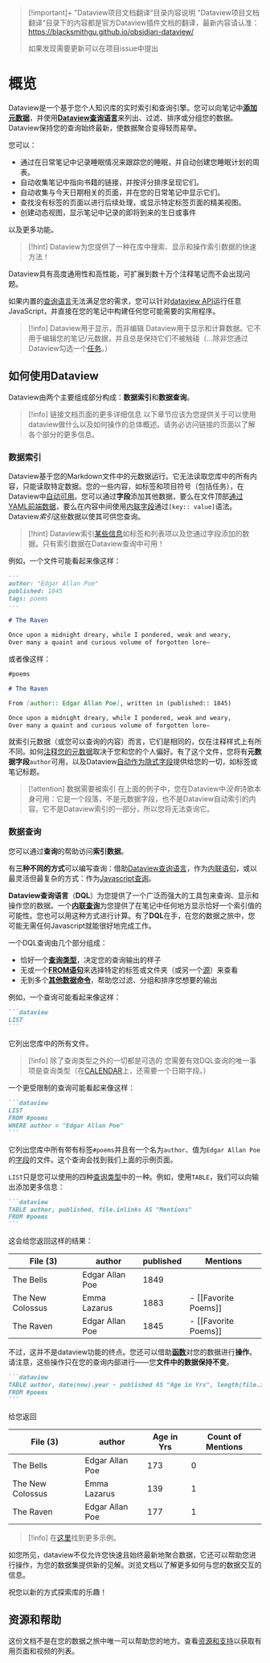 
> [!important]+ "Dataview项目文档翻译“目录内容说明
> "Dataview项目文档翻译“目录下的内容都是官方Dataview插件文档的翻译，最新内容请认准：https://blacksmithgu.github.io/obsidian-dataview/
> 
> 如果发现需要更新可以在项目issue中提出

# 概览

Dataview是一个基于您个人知识库的实时索引和查询引擎。您可以向笔记中[**添加元数据**](annotation/add-metadata.md)，并使用[**Dataview查询语言**](queries/structure.md)来列出、过滤、排序或分组您的数据。Dataview保持您的查询始终最新，使数据聚合变得轻而易举。

您可以：

- 通过在日常笔记中记录睡眠情况来跟踪您的睡眠，并自动创建您睡眠计划的周表。
- 自动收集笔记中指向书籍的链接，并按评分排序呈现它们。
- 自动收集与今天日期相关的页面，并在您的日常笔记中显示它们。
- 查找没有标签的页面以进行后续处理，或显示特定标签页面的精美视图。
- 创建动态视图，显示笔记中记录的即将到来的生日或事件

以及更多功能。

> [!hint] 
> Dataview为您提供了一种在库中搜索、显示和操作索引数据的快速方法！

Dataview具有高度通用性和高性能，可扩展到数十万个注释笔记而不会出现问题。

如果内置的[查询语言](queries/structure.md)无法满足您的需求，您可以针对[dataview API](api/intro.md)运行任意JavaScript，并直接在您的笔记中构建任何您可能需要的实用程序。

> [!info] Dataview用于显示，而非编辑
> Dataview用于显示和计算数据。它不用于编辑您的笔记/元数据，并且总是保持它们不被触碰（...除非您通过Dataview勾选一个[任务](queries/query-types.md#task)。）

## 如何使用Dataview

Dataview由两个主要组成部分构成：**数据索引**和**数据查询**。

> [!info] 链接文档页面的更多详细信息
> 以下章节应该为您提供关于可以使用dataview做什么以及如何操作的总体概述。请务必访问链接的页面以了解各个部分的更多信息。

### 数据索引

Dataview基于您的Markdown文件中的元数据运行。它无法读取您库中的所有内容，只能读取特定数据。您的一些内容，如标签和项目符号（包括任务），在Dataview中[自动可用](annotation/add-metadata.md#implicit-fields)。您可以通过**字段**添加其他数据，要么在文件顶部[通过YAML前端数据](annotation/add-metadata.md#frontmatter)，要么在内容中间使用[内联字段](annotation/add-metadata.md#inline-fields)通过`[key:: value]`语法。Dataview*索引*这些数据以使其可供您查询。

> [!hint] 
> Dataview索引[某些信息](annotation/add-metadata.md#implicit-fields)如标签和列表项以及您通过字段添加的数据。只有索引数据在Dataview查询中可用！

例如，一个文件可能看起来像这样：

```markdown
---
author: "Edgar Allan Poe"
published: 1845
tags: poems
---

# The Raven

Once upon a midnight dreary, while I pondered, weak and weary,
Over many a quaint and curious volume of forgotten lore—
```

或者像这样：

```markdown
#poems

# The Raven

From [author:: Edgar Allan Poe], written in (published:: 1845)

Once upon a midnight dreary, while I pondered, weak and weary,
Over many a quaint and curious volume of forgotten lore—
```

就索引元数据（或您可以查询的内容）而言，它们是相同的，仅在注释样式上有所不同。如何[注释您的元数据](annotation/add-metadata.md)取决于您和您的个人偏好。有了这个文件，您将有**元数据字段**`author`可用，以及Dataview[自动作为隐式字段](annotation/metadata-pages.md)提供给您的一切，如标签或笔记标题。

> [!attention] 数据需要被索引
> 在上面的例子中，您在Dataview中*没有*诗歌本身可用：它是一个段落，不是元数据字段，也不是Dataview自动索引的内容。它不是Dataview索引的一部分，所以您将无法查询它。

### 数据查询

您可以通过**查询**的帮助访问**索引数据**。

有**三种不同的方式**可以编写查询：借助[Dataview查询语言](queries/dql-js-inline.md#dataview-query-language-dql)，作为[内联语句](queries/dql-js-inline.md#inline-dql)，或以最灵活但最复杂的方式：作为[Javascript查询](queries/dql-js-inline.md#dataview-js)。

**Dataview查询语言**（**DQL**）为您提供了一个广泛而强大的工具包来查询、显示和操作您的数据。一个[**内联查询**](queries/dql-js-inline.md#inline-dql)为您提供了在笔记中任何地方显示恰好一个索引值的可能性。您也可以用这种方式进行计算。有了**DQL**在手，在您的数据之旅中，您可能无需任何Javascript就能很好地完成工作。

一个DQL查询由几个部分组成：

- 恰好一个[**查询类型**](queries/query-types.md)，决定您的查询输出的样子
- 无或一个[**FROM语句**](queries/data-commands.md#from)来选择特定的标签或文件夹（或另一个[源](reference/sources.md)）来查看
- 无到多个[**其他数据命令**](queries/data-commands.md)，帮助您过滤、分组和排序您想要的输出

例如，一个查询可能看起来像这样：

~~~markdown
```dataview
LIST
```
~~~

它列出您库中的所有文件。

> [!info] 除了查询类型之外的一切都是可选的
> 您需要有效DQL查询的唯一事项是查询类型（在[CALENDAR](queries/query-types.md#calendar)上，还需要一个日期字段。）

一个更受限制的查询可能看起来像这样：

~~~markdown
```dataview
LIST
FROM #poems
WHERE author = "Edgar Allan Poe"
```
~~~

它列出您库中所有带有标签`#poems`并且有一个名为`author`、值为`Edgar Allan Poe`的[字段](annotation/add-metadata.md)的文件。这个查询会找到我们上面的示例页面。

`LIST`只是您可以使用的四种[查询类型](queries/query-types.md)中的一种。例如，使用`TABLE`，我们可以向输出添加更多信息：

~~~markdown
```dataview
TABLE author, published, file.inlinks AS "Mentions"
FROM #poems
```
~~~

这会给您返回这样的结果：

| File (3) |	author |	published	| Mentions |
| -------- | ------- | ---------- | -------- |
| The Bells |	Edgar Allan Poe |	1849 |  |	
| The New Colossus |	Emma Lazarus | 1883	| - [[Favorite Poems]] |	
| The Raven |	Edgar Allan Poe |	1845 | - [[Favorite Poems]] |	

不过，这并不是dataview功能的终点。您还可以借助[**函数**](reference/functions.md)对您的数据进行**操作**。请注意，这些操作只在您的查询内部进行——您**文件中的数据保持不变**。

~~~markdown
```dataview
TABLE author, date(now).year - published AS "Age in Yrs", length(file.inlinks) AS "Counts of Mentions"
FROM #poems
```
~~~

给您返回

| File (3) |	author |	Age in Yrs	| Count of Mentions |
| -------- | ------- | ---------- | -------- |
| The Bells	|  Edgar Allan Poe |	173 | 0 |
| The New Colossus	| Emma Lazarus |	139 |	1 |
| The Raven |	Edgar Allan Poe |	177 | 1 |	

> [!info] 
> 在[这里](resources/examples.md)找到更多示例。

如您所见，dataview不仅允许您快速且始终最新地聚合数据，它还可以帮助您进行操作，为您的数据集提供新的见解。浏览文档以了解更多如何与您的数据交互的信息。

祝您以新的方式探索库的乐趣！

## 资源和帮助

这份文档不是在您的数据之旅中唯一可以帮助您的地方。查看[资源和支持](./resources/resources-and-support.md)以获取有用页面和视频的列表。
